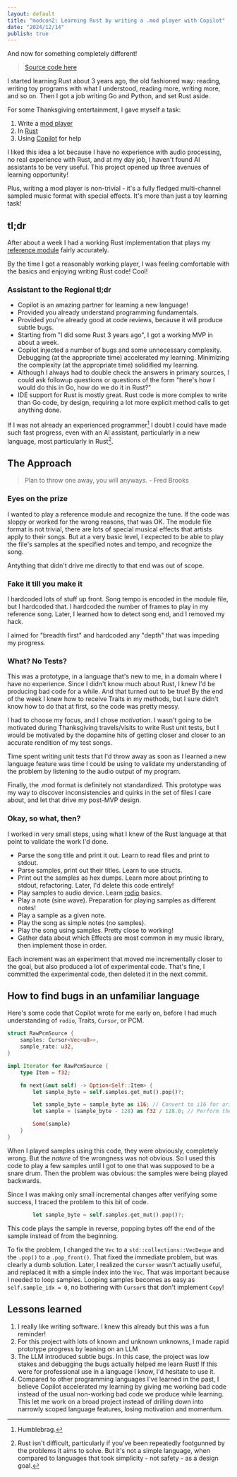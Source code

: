 ```yaml
---
layout: default
title: "modcon2: Learning Rust by writing a .mod player with Copilot"
date: "2024/12/14"
publish: true
---
```


And now for something completely different!

> [Source code here](http://github.com/mikepartelow/modcon2)

I started learning Rust about 3 years ago, the old fashioned way: reading, writing toy programs with what I understood, reading more, writing more, and so on. Then I got a job writing Go and Python, and set Rust aside.

For some Thanksgiving entertainment, I gave myself a task:

1. Write a [mod player](https://www.aes.id.au/modformat.html)
2. In [Rust](https://www.rust-lang.org)
3. Using [Copilot](https://copilot.microsoft.com/) for help

I liked this idea a lot because I have no experience with audio processing, no real experience with Rust, and at my day job, I haven't found AI assistants to be very useful. This project opened up three avenues of learning opportunity!

Plus, writing a mod player is non-trivial - it's a fully fledged multi-channel sampled music format with special effects. It's more than just a toy learning task!

## tl;dr

After about a week I had a working Rust implementation that plays my [reference module](https://github.com/mikepartelow/modcon2/blob/main/mods/knulla-kuk.mod) fairly accurately.

By the time I got a reasonably working player, I was feeling comfortable with the basics and enjoying writing Rust code! Cool!

### Assistant to the Regional tl;dr

- Copilot is an amazing partner for learning a new language!
- Provided you already understand programming fundamentals.
- Provided you're already good at code reviews, because it will produce subtle bugs.
- Starting from "I did some Rust 3 years ago", I got a working MVP in about a week.
- Copilot injected a number of bugs and some unnecessary complexity. Debugging (at the appropriate time) accelerated my learning. Minimizing the complexity (at the appropriate time) solidified my learning.
- Although I always had to double check the answers in primary sources, I could ask followup questions or questions of the form "here's how I would do this in Go, how do we do it in Rust?"
- IDE support for Rust is mostly great. Rust code is more complex to write than Go code, by design, requiring a lot more explicit method calls to get anything done.

If I was not already an experienced programmer[^humblebrag] I doubt I could have made such fast progress, even with an AI assistant, particularly in a new language, most particularly in Rust[^difficult].

[^humblebrag]: Humblebrag.
[^difficult]: Rust isn't difficult, particularly if you've been repeatedly footgunned by the problems it aims to solve. But it's not a simple language, when compared to languages that took simplicity - not safety - as a design goal.

## The Approach

> Plan to throw one away, you will anyways. - Fred Brooks

### Eyes on the prize

I wanted to play a reference module and recognize the tune. If the code was sloppy or worked for the wrong reasons, that was OK. The module file format is not trivial, there are lots of special musical effects that artists apply to their songs. But at a very basic level, I expected to be able to play the file's samples at the specified notes and tempo, and recognize the song.

Antything that didn't drive me directly to that end was out of scope.

### Fake it till you make it

I hardcoded lots of stuff up front. Song tempo is encoded in the module file, but I hardcoded that. I hardcoded the number of frames to play in my reference song. Later, I learned how to detect song end, and I removed my hack.

I aimed for "breadth first" and hardcoded any "depth" that was impeding my progress.

### What? No Tests?

This was a prototype, in a language that's new to me, in a domain where I have no experience. Since I didn't know much about Rust, I knew I'd be producing bad code for a while. And that turned out to be true! By the end of the week I knew how to receive Traits in my methods, but I sure didn't know how to do that at first, so the code was pretty messy.

I had to choose my focus, and I chose _motivation_. I wasn't going to be motivated during Thanksgiving travels/visits to write Rust unit tests, but I would be motivated by the dopamine hits of getting closer and closer to an accurate rendition of my test songs.

Time spent writing unit tests that I'd throw away as soon as I learned a new language feature was time I could be using to validate my understanding of the problem by listening to the audio output of my program.

Finally, the .mod format is definitely not standardized. This prototype was my way to discover inconsistencies and quirks in the set of files I care about, and let that drive my post-MVP design.

### Okay, so what, then?

I worked in very small steps, using what I knew of the Rust language at that point to validate the work I'd done.

- Parse the song title and print it out. Learn to read files and print to stdout.
- Parse samples, print out their titles. Learn to use structs.
- Print out the samples as hex dumps. Learn more about printing to stdout, refactoring. Later, I'd delete this code entirely!
- Play samples to audio device. Learn [rodio](https://github.com/RustAudio/rodio) basics.
- Play a note (sine wave). Preparation for playing samples as different notes!
- Play a sample as a given note. 
- Play the song as simple notes (no samples).
- Play the song using samples. Pretty close to working!
- Gather data about which Effects are most common in my music library, then implement those in order.

Each increment was an experiment that moved me incrementally closer to the goal, but also produced a lot of experimental code. That's fine, I committed the experimental code, then deleted it in the next commit. 

## How to find bugs in an unfamiliar language

Here's some code that Copilot wrote for me early on, before I had much understanding of `rodio`, Traits, `Cursor`, or PCM.

```rust
struct RawPcmSource {
    samples: Cursor<Vec<u8>>,
    sample_rate: u32,
}

impl Iterator for RawPcmSource {
    type Item = f32;

    fn next(&mut self) -> Option<Self::Item> {
        let sample_byte = self.samples.get_mut().pop()?;

        let sample_byte = sample_byte as i16; // Convert to i16 for arithmetic
        let sample = (sample_byte - 128) as f32 / 128.0; // Perform the operation

        Some(sample)
    }
}
```

When I played samples using this code, they were obviously, completely wrong. But the *nature* of the wrongness was not obvious. So I used this code to play a few samples until I got to one that was supposed to be a snare drum. Then the problem was obvious: the samples were being played backwards.

Since I was making only small incremental changes after verifying some success, I traced the problem to this bit of code. 

```rust
        let sample_byte = self.samples.get_mut().pop()?;
```

This code plays the sample in reverse, popping bytes off the end of the sample instead of from the beginning.

To fix the problem, I changed the `Vec` to a `std::collections::VecDeque` and the `.pop()` to a `.pop_front()`. That fixed the immediate problem, but was clearly a dumb solution. Later, I realized the `Cursor` wasn't actually useful, and replaced it with a simple index into the `Vec`. That was important because I needed to loop samples. Looping samples becomes as easy as `self.sample_idx = 0`, no bothering with `Cursor`s that don't implement `Copy`!

## Lessons learned

1. I really like writing software. I knew this already but this was a fun reminder!
1. For this project with lots of known and unknown unknowns, I made rapid prototype progress by leaning on an LLM
1. The LLM introduced subtle bugs. In this case, the project was low stakes and debugging the bugs actually helped me learn Rust! If this were for professional use in a language I know, I'd hesitate to use it.
1. Compared to other programming languages I've learned in the past, I believe Copilot accelerated my learning by giving me working bad code instead of the usual non-working bad code we produce while learning. This let me work on a broad project instead of drilling down into narrowly scoped language features, losing motivation and momentum.
